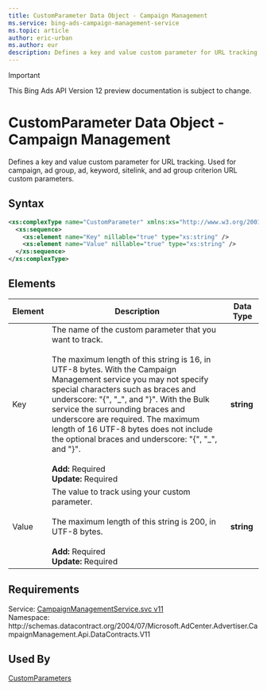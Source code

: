 ```yaml
---
title: CustomParameter Data Object - Campaign Management
ms.service: bing-ads-campaign-management-service
ms.topic: article
author: eric-urban
ms.author: eur
description: Defines a key and value custom parameter for URL tracking.
---
```

> [!IMPORTANT]
> This Bing Ads API Version 12 preview documentation is subject to change.
# CustomParameter Data Object - Campaign Management
Defines a key and value custom parameter for URL tracking. Used for campaign, ad group, ad, keyword, sitelink, and ad group criterion URL custom parameters.

## Syntax
```xml
<xs:complexType name="CustomParameter" xmlns:xs="http://www.w3.org/2001/XMLSchema">
  <xs:sequence>
    <xs:element name="Key" nillable="true" type="xs:string" />
    <xs:element name="Value" nillable="true" type="xs:string" />
  </xs:sequence>
</xs:complexType>
```

## <a name="elements"></a>Elements

|Element|Description|Data Type|
|-----------|---------------|-------------|
|<a name="key"></a>Key|The name of the custom parameter that you want to track.<br /><br /> The maximum length of this string is 16, in UTF-8 bytes. With the Campaign Management service you may not specify special characters such as braces and underscore: \"\{\", \"\_\", and \"\}\".  With the Bulk service the surrounding braces and underscore are required. The maximum length of 16 UTF-8 bytes does not include the optional braces and underscore: \"\{\", \"\_\", and \"\}\".<br/><br/>**Add:** Required<br/>**Update:** Required|**string**|
|<a name="value"></a>Value|The value to track using your custom parameter.<br /><br />The maximum length of this string is 200, in UTF-8 bytes.<br/><br/>**Add:** Required<br/>**Update:** Required|**string**|

## Requirements
Service: [CampaignManagementService.svc v11](https://campaign.api.bingads.microsoft.com/Api/Advertiser/CampaignManagement/v11/CampaignManagementService.svc)  
Namespace: http\://schemas.datacontract.org/2004/07/Microsoft.AdCenter.Advertiser.CampaignManagement.Api.DataContracts.V11  

## Used By
[CustomParameters](customparameters.md)  
